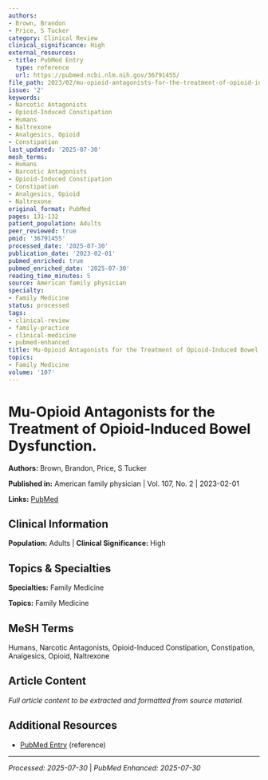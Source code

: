 ```yaml
---
authors:
- Brown, Brandon
- Price, S Tucker
category: Clinical Review
clinical_significance: High
external_resources:
- title: PubMed Entry
  type: reference
  url: https://pubmed.ncbi.nlm.nih.gov/36791455/
file_path: 2023/02/mu-opioid-antagonists-for-the-treatment-of-opioid-induced-bo.md
issue: '2'
keywords:
- Narcotic Antagonists
- Opioid-Induced Constipation
- Humans
- Naltrexone
- Analgesics, Opioid
- Constipation
last_updated: '2025-07-30'
mesh_terms:
- Humans
- Narcotic Antagonists
- Opioid-Induced Constipation
- Constipation
- Analgesics, Opioid
- Naltrexone
original_format: PubMed
pages: 131-132
patient_population: Adults
peer_reviewed: true
pmid: '36791455'
processed_date: '2025-07-30'
publication_date: '2023-02-01'
pubmed_enriched: true
pubmed_enriched_date: '2025-07-30'
reading_time_minutes: 5
source: American family physician
specialty:
- Family Medicine
status: processed
tags:
- clinical-review
- family-practice
- clinical-medicine
- pubmed-enhanced
title: Mu-Opioid Antagonists for the Treatment of Opioid-Induced Bowel Dysfunction.
topics:
- Family Medicine
volume: '107'
---
```


# Mu-Opioid Antagonists for the Treatment of Opioid-Induced Bowel Dysfunction.

**Authors:** Brown, Brandon, Price, S Tucker

**Published in:** American family physician | Vol. 107, No. 2 | 2023-02-01

**Links:** [PubMed](https://pubmed.ncbi.nlm.nih.gov/36791455/)

## Clinical Information

**Population:** Adults | **Clinical Significance:** High

## Topics & Specialties

**Specialties:** Family Medicine

**Topics:** Family Medicine

## MeSH Terms

Humans, Narcotic Antagonists, Opioid-Induced Constipation, Constipation, Analgesics, Opioid, Naltrexone

## Article Content

*Full article content to be extracted and formatted from source material.*

## Additional Resources

- [PubMed Entry](https://pubmed.ncbi.nlm.nih.gov/36791455/) (reference)

---

*Processed: 2025-07-30* | *PubMed Enhanced: 2025-07-30*
